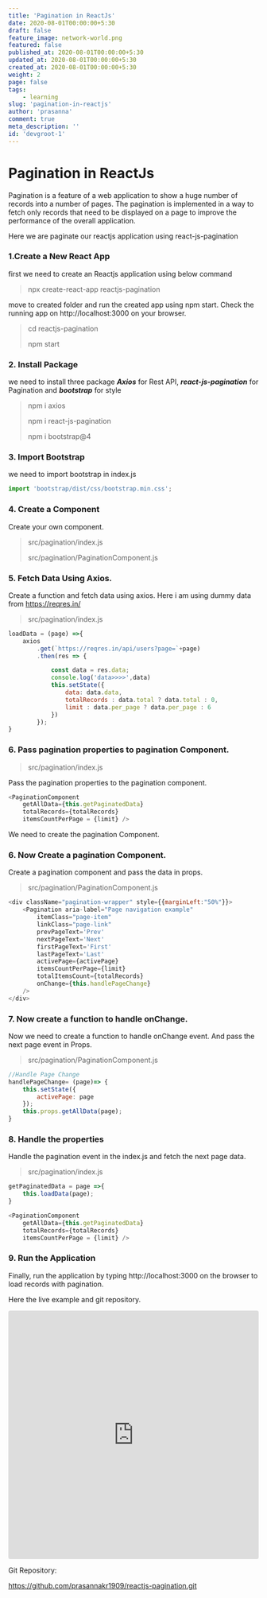 ```yaml
---
title: 'Pagination in ReactJs'
date: 2020-08-01T00:00:00+5:30
draft: false
feature_image: network-world.png
featured: false
published_at: 2020-08-01T00:00:00+5:30
updated_at: 2020-08-01T00:00:00+5:30
created_at: 2020-08-01T00:00:00+5:30
weight: 2
page: false
tags: 
    - learning
slug: 'pagination-in-reactjs'
author: 'prasanna'
comment: true
meta_description: ''
id: 'devgroot-1'
---
```


# **Pagination in ReactJs**

Pagination is a feature of a web application to show a huge number of records into a number of pages. The pagination is implemented in a way to fetch only records that need to be displayed on a page to improve the performance of the overall application.

Here we are paginate our reactjs application using react-js-pagination

### 1.Create a New React App

first we need to create an Reactjs application using below command
> npx create-react-app reactjs-pagination

move to created folder and run the created app using npm start. Check the running app on http://localhost:3000 on your browser.

> cd reactjs-pagination
>
> npm start

### 2. Install Package

we need to install three package ***Axios*** for Rest API, ***react-js-pagination*** for Pagination and ***bootstrap*** for style

> npm i axios
>
> npm i react-js-pagination
>
> npm i bootstrap@4

### 3. Import Bootstrap 

we need to import bootstrap in index.js

```javascript
import 'bootstrap/dist/css/bootstrap.min.css';
```

### 4. Create a Component

Create your own component.

> src/pagination/index.js
>
> src/pagination/PaginationComponent.js

### 5. Fetch Data Using Axios.

Create a function and fetch data using axios. Here i am using dummy data from  https://reqres.in/

> src/pagination/index.js

```javascript
loadData = (page) =>{
    axios
        .get(`https://reqres.in/api/users?page=`+page)
        .then(res => {

            const data = res.data;
            console.log('data>>>>',data)
            this.setState({
                data: data.data,
                totalRecords : data.total ? data.total : 0,
                limit : data.per_page ? data.per_page : 6
            })
        });
}
```

### 6. Pass pagination properties to pagination Component.

> src/pagination/index.js

Pass the pagination properties to the pagination component.

```javascript
<PaginationComponent
    getAllData={this.getPaginatedData} 
    totalRecords={totalRecords}
    itemsCountPerPage = {limit} />
```

We need to create the pagination Component.

### 6. Now Create a pagination Component.

Create a pagination component and pass the data in props.

> src/pagination/PaginationComponent.js

```javascript
<div className="pagination-wrapper" style={{marginLeft:"50%"}}>
    <Pagination aria-label="Page navigation example"
        itemClass="page-item"
        linkClass="page-link"
        prevPageText='Prev'
        nextPageText='Next'
        firstPageText='First'
        lastPageText='Last'
        activePage={activePage}
        itemsCountPerPage={limit}            
        totalItemsCount={totalRecords}
        onChange={this.handlePageChange}
    />
</div>
```

### 7. Now create a function to handle onChange.

Now we need to create a function to handle onChange event. And pass the next page event in Props.

> src/pagination/PaginationComponent.js

```javascript
//Handle Page Change
handlePageChange= (page)=> {
    this.setState({
        activePage: page
    });
    this.props.getAllData(page);
}
```

### 8. Handle the properties 

Handle the pagination event in the index.js and fetch the next page data.

> src/pagination/index.js

```javascript
getPaginatedData = page =>{
    this.loadData(page);
}

<PaginationComponent
    getAllData={this.getPaginatedData} 
    totalRecords={totalRecords}
    itemsCountPerPage = {limit} />
```

### 9. Run the Application

Finally, run the application by typing http://localhost:3000 on the browser to load records with pagination.

Here the live example and git repository.

<iframe
     src="https://codesandbox.io/embed/reactjs-pagination-th07v?fontsize=14&hidenavigation=1&theme=dark"
     style="width:100%; height:500px; border:0; border-radius: 4px; overflow:hidden;"
     title="reactjs-pagination"
     allow="accelerometer; ambient-light-sensor; camera; encrypted-media; geolocation; gyroscope; hid; microphone; midi; payment; usb; vr; xr-spatial-tracking"
     sandbox="allow-forms allow-modals allow-popups allow-presentation allow-same-origin allow-scripts">
</iframe>

Git Repository:

https://github.com/prasannakr1909/reactjs-pagination.git

